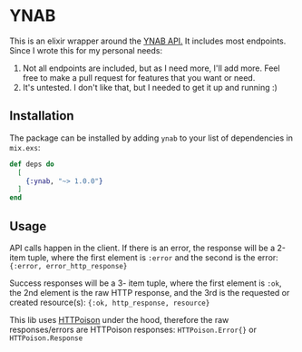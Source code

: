 # YNAB

This is an elixir wrapper around the [YNAB API.](https://api.youneedabudget.com/v1) It includes most endpoints. Since I wrote this for my personal needs:

1. Not all endpoints are included, but as I need more, I'll add more. Feel free to make a pull request for features that you want or need.
2. It's untested. I don't like that, but I needed to get it up and running :)

## Installation

The package can be installed by adding `ynab` to your list of dependencies in `mix.exs`:

```elixir
def deps do
  [
    {:ynab, "~> 1.0.0"}
  ]
end
```

## Usage

API calls happen in the client. If there is an error, the response will be a 2-item tuple, where the first element is `:error` and the second is the error: `{:error, error_http_response}`

Success responses will be a 3- item tuple, where the first element is `:ok`, the 2nd element is the raw HTTP response, and the 3rd is the requested or created resource(s): `{:ok, http_response, resource}`

This lib uses [HTTPoison](https://github.com/edgurgel/httpoison) under the hood, therefore the raw responses/errors are HTTPoison responses: `HTTPoison.Error{}` or `HTTPoison.Response`
